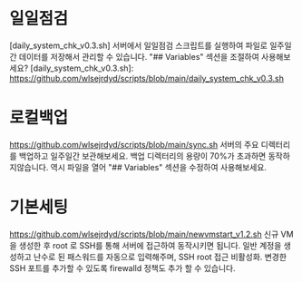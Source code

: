 # 일일점검
[daily_system_chk_v0.3.sh]
서버에서 일일점검 스크립트를 실행하여 파일로 일주일간 데이터를 저장해서 관리할 수 있습니다.
"## Variables" 섹션을 조절하여 사용해보세요?
[daily_system_chk_v0.3.sh]: https://github.com/wlsejrdyd/scripts/blob/main/daily_system_chk_v0.3.sh


# 로컬백업
https://github.com/wlsejrdyd/scripts/blob/main/sync.sh
서버의 주요 디렉터리를 백업하고 일주일간 보관해보세요. 백업 디렉터리의 용량이 70%가 초과하면 동작하지않습니다.
역시 파일을 열어 "## Variables" 섹션을 수정하여 사용해보세요.

# 기본세팅
https://github.com/wlsejrdyd/scripts/blob/main/newvmstart_v1.2.sh
신규 VM을 생성한 후 root 로 SSH를 통해 서버에 접근하여 동작시키면 됩니다.
일반 계정을 생성하고 난수로 된 패스워드를 자동으로 입력해주며, SSH root 접근 비활성화. 변경한 SSH 포트를 추가할 수 있도록 firewalld 정책도 추가 할 수 있습니다.
